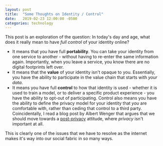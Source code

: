 ```yaml
---
layout: post
title:  "Some Thoughts on Identity / Control"
date:   2019-02-23 12:00:00 -0500
categories: technology
---
```


This post is an exploration of the question: In today's day and age, what does it really mean to have _full control_ of your identity online?

* It means that you have full **portability**. You can take your identity from one service to another - without having to re-enter the same information again. Importantly, when you leave a service, you know there are no digital footprints left over.
* It means that the **value** of your identity isn't opaque to you. Essentially, you have the ability to participate in the value chain that starts with _your data_.
* It means you have full **control** to how that identity is used - whether it is used to train a model, or to deliver a specific product experience - you have the ability to opt-out of participating. Control also means you have the ability to define the privacy model for your identity that _you_ are comfortable with, rather than ceding that control to a third party. Coincidentally, I read a blog post by Albert Wenger that argues that we should move towards a [post-privacy](https://continuations.com/post/182899702695/world-after-capital-getting-over-privacy-finish) attitude, where _privacy_ isn't important at all.

This is clearly one of the issues that we have to resolve as the internet makes it's way into our social fabric in so many ways.